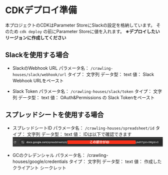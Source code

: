# CDKデプロイ準備

本プロジェクトのCDKはParameter StoreにSlackの設定を格納しています。
そのため `cdk deploy` の前にParameter Storeに値を入れます。
**※デプロイしたいリージョンに作成してください**

## Slackを使用する場合

- SlackのWebhook URL
パラメータ名： `/crawling-houses/slack/webhook/url`
タイプ： 文字列
データ型： text
値： Slack Webhook URLをペースト

- Slack Token
パラメータ名： `/crawling-houses/slack/token`
タイプ： 文字列
データ型： text
値： OAuth&Permissions の Slack Tokenをペースト

## スプレッドシートを使用する場合

- スプレッドシートID
パラメータ名： `/crawling-houses/spreadsheet/id`
タイプ： 文字列
データ型： text
値： IDは以下で確認できます
![spreadsheet-id](images/spreadsheet-id.png)

- GCのクレデンシャル
パラメータ名： /crawling-houses/google/credentials
タイプ： 文字列
データ型： text
値： 作成したクライアント シークレット
